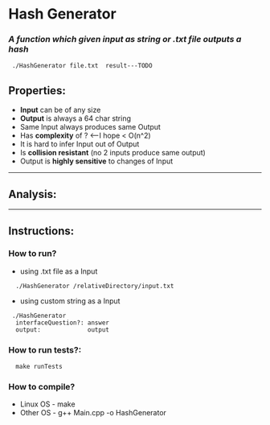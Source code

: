 # Hash Generator
  ### *A function which given input  as string or .txt file outputs a hash*
  ```
   ./HashGenerator file.txt  result---TODO
  ```
 
 ## Properties:
  *  **Input** can be of any size
  *  **Output** is always a 64 char string 
  *  Same Input always produces same Output
  *  Has **complexity** of ?     <--I hope < O(n^2)
  *  It is hard to infer Input out of Output
  *  Is **collision resistant** (no 2 inputs produce same output)
  *  Output is **highly sensitive** to changes of Input
  
  ---
  ## Analysis:

  ---
  ## Instructions:
  ### How to run?
  * using .txt file as a Input
  ```
    ./HashGenerator /relativeDirectory/input.txt
  ```
  * using custom string as a Input 
  ```
   ./HashGenerator 
    interfaceQuestion?: answer
    output:             output 
  ```
  ### How to run tests?:
  ``` 
    make runTests
  ```
  ### How to compile?
  * Linux OS - make 
  * Other OS - g++ Main.cpp -o HashGenerator
  